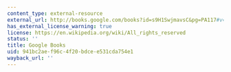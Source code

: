```yaml
---
content_type: external-resource
external_url: http://books.google.com/books?id=s9H1SwjmavsC&pg=PA117#v=onepage
has_external_license_warning: true
license: https://en.wikipedia.org/wiki/All_rights_reserved
status: ''
title: Google Books
uid: 941bc2ae-f96c-4f20-bdce-e531cda754e1
wayback_url: ''
---
```

